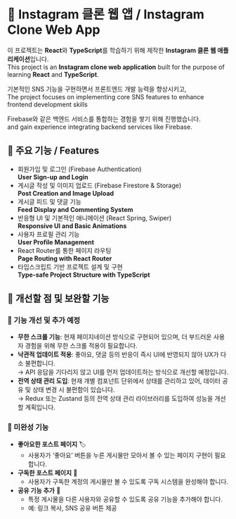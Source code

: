 # 📸 Instagram 클론 웹 앱 / Instagram Clone Web App

이 프로젝트는 **React**와 **TypeScript**를 학습하기 위해 제작한 **Instagram 클론 웹 애플리케이션**입니다.  
This project is an **Instagram clone web application** built for the purpose of learning **React** and **TypeScript**.  

기본적인 SNS 기능을 구현하면서 프론트엔드 개발 능력을 향상시키고,  
The project focuses on implementing core SNS features to enhance frontend development skills

Firebase와 같은 백엔드 서비스를 통합하는 경험을 쌓기 위해 진행했습니다.  
 and gain experience integrating backend services like Firebase.

## 🚀 주요 기능 / Features

- 회원가입 및 로그인 (Firebase Authentication)  
  **User Sign-up and Login**
- 게시글 작성 및 이미지 업로드 (Firebase Firestore & Storage)  
  **Post Creation and Image Upload**
- 게시글 피드 및 댓글 기능  
  **Feed Display and Commenting System**
- 반응형 UI 및 기본적인 애니메이션 (React Spring, Swiper)  
  **Responsive UI and Basic Animations**
- 사용자 프로필 관리 기능  
  **User Profile Management**
- React Router를 통한 페이지 라우팅  
  **Page Routing with React Router**
- 타입스크립트 기반 프로젝트 설계 및 구현  
  **Type-safe Project Structure with TypeScript**

## 📌 개선할 점 및 보완할 기능

### 🔹 기능 개선 및 추가 예정
- **무한 스크롤 기능**: 현재 페이지네이션 방식으로 구현되어 있으며, 더 부드러운 사용자 경험을 위해 무한 스크롤 적용이 필요합니다.  
- **낙관적 업데이트 적용**: 좋아요, 댓글 등의 반응이 즉시 UI에 반영되지 않아 UX가 다소 불편합니다.  
  → API 응답을 기다리지 않고 UI를 먼저 업데이트하는 방식으로 개선할 예정입니다.  
- **전역 상태 관리 도입**: 현재 개별 컴포넌트 단위에서 상태를 관리하고 있어, 데이터 공유 및 상태 변경 시 불편함이 있습니다.  
  → Redux 또는 Zustand 등의 전역 상태 관리 라이브러리를 도입하여 성능을 개선할 계획입니다.  

### 🔹 미완성 기능  
- **좋아요한 포스트 페이지** 🏷️  
  - 사용자가 ‘좋아요’ 버튼을 누른 게시물만 모아서 볼 수 있는 페이지 구현이 필요합니다.  
- **구독한 포스트 페이지** 📌  
  - 사용자가 구독한 계정의 게시물만 볼 수 있도록 구독 시스템을 완성해야 합니다.  
- **공유 기능 추가** 🔗  
  - 특정 게시물을 다른 사용자와 공유할 수 있도록 공유 기능을 추가해야 합니다.  
  - 예: 링크 복사, SNS 공유 버튼 제공  
